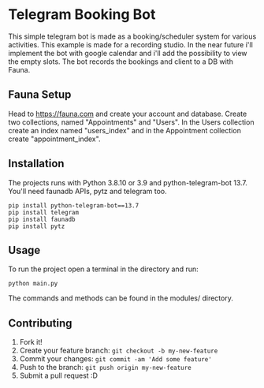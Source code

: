 # Telegram Booking Bot

This simple telegram bot is made as a booking/scheduler system for various activities. This example is made for a recording studio.
In the near future i'll implement the bot with google calendar and i'll add the possibility to view the empty slots.
The bot records the bookings and client to a DB with Fauna.


## Fauna Setup

Head to https://fauna.com and create your account and database. Create two collections, named "Appointments" and "Users".
In the Users collection create an index named "users_index" and in the Appointment collection create "appointment_index".


## Installation

The projects runs with Python 3.8.10 or 3.9 and python-telegram-bot 13.7. You'll need faunadb APIs, pytz and telegram too.


 ```
 pip install python-telegram-bot==13.7
 pip install telegram
 pip install faunadb
 pip install pytz
 ```

## Usage

To run the project open a terminal in the directory and run:

```
python main.py
```

The commands and methods can be found in the modules/ directory.


## Contributing

1. Fork it!
2. Create your feature branch: `git checkout -b my-new-feature`
3. Commit your changes: `git commit -am 'Add some feature'`
4. Push to the branch: `git push origin my-new-feature`
5. Submit a pull request :D